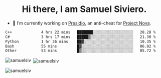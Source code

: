 <h1 align="center">Hi there, I am Samuel Siviero.</h1>

- 🔭 I’m currently working on [Presidio](https://presidio.ac), an anti-cheat for [Project Nova](https://discord.gg/novafn).

<!--START_SECTION:waka-->

```txt
C++             4 hrs 22 mins   ███████░░░░░░░░░░░░░░░░░░   28.28 %
C#              3 hrs 17 mins   █████▒░░░░░░░░░░░░░░░░░░░   21.30 %
Python          1 hr 36 mins    ██▓░░░░░░░░░░░░░░░░░░░░░░   10.35 %
Bash            55 mins         █▓░░░░░░░░░░░░░░░░░░░░░░░   06.02 %
Other           53 mins         █▒░░░░░░░░░░░░░░░░░░░░░░░   05.72 %
```

<!--END_SECTION:waka-->

<p><img align="left" src="https://github-readme-stats.vercel.app/api/top-langs?username=samuelsiv&show_icons=true&locale=en&layout=compact&theme=radical" alt="samuelsiv" /></p>

<p>&nbsp;<img align="center" src="https://github-readme-stats.vercel.app/api?username=samuelsiv&show_icons=true&locale=en&theme=radical" alt="samuelsiv" /></p>
<p align="left"> <img src="https://komarev.com/ghpvc/?username=samuelsiv&label=Profile%20views&color=0e75b6&style=flat" alt="samuelsiv" /> </p>
